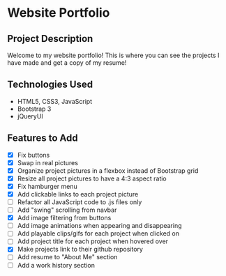# Website Portfolio

## Project Description

Welcome to my website portfolio! This is where you can see the projects I have made and get a copy of my resume!

## Technologies Used

- HTML5, CSS3, JavaScript
- Bootstrap 3
- jQueryUI

## Features to Add

- [x] Fix buttons
- [x] Swap in real pictures
- [x] Organize project pictures in a flexbox instead of Bootstrap grid
- [x] Resize all project pictures to have a 4:3 aspect ratio
- [x] Fix hamburger menu
- [x] Add clickable links to each project picture
- [ ] Refactor all JavaScript code to .js files only
- [ ] Add "swing" scrolling from navbar
- [x] Add image filtering from buttons
- [ ] Add image animations when appearing and disappearing
- [ ] Add playable clips/gifs for each project when clicked on
- [ ] Add project title for each project when hovered over
- [x] Make projects link to their github repository
- [ ] Add resume to "About Me" section
- [ ] Add a work history section